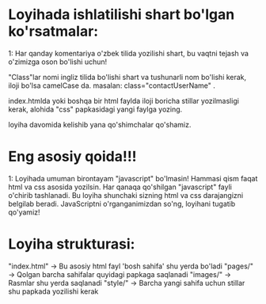 # Loyihada ishlatilishi shart bo'lgan ko'rsatmalar:
1: Har qanday komentariya o'zbek tilida yozilishi shart, bu vaqtni tejash va o'zimizga oson bo'lishi uchun!

"Class"lar nomi ingliz tilida bo'lishi shart va tushunarli nom bo'lishi kerak, iloji bo'lsa camelCase da. masalan:  class="contactUserName" .

index.htmlda yoki boshqa bir html faylda iloji boricha stillar yozilmasligi kerak, alohida "css" papkasidagi yangi faylga yozing.

loyiha davomida kelishib yana qo'shimchalar qo'shamiz.

# Eng asosiy qoida!!!
1: Loyihada umuman birontayam "javascript" bo'lmasin! Hammasi qism faqat html va css asosida yozilsin. Har qanaqa qo'shilgan "javascript" fayli o'chirib tashlanadi. Bu loyiha shunchaki sizning html va css darajangizni belgilab beradi. JavaScriptni o'rganganimizdan so'ng, loyihani tugatib qo'yamiz!

# Loyiha strukturasi:

"index.html" -> Bu asosiy html fayl 'bosh sahifa' shu yerda bo'ladi 
"pages/" -> Qolgan barcha sahifalar quyidagi papkaga saqlanadi 
"images/" -> Rasmlar shu yerda saqlanadi 
"style/" -> Barcha yangi sahifa uchun stillar shu papkada yozilishi kerak 

